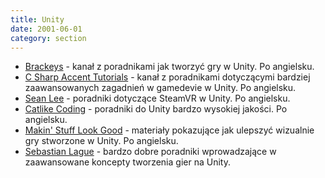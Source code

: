 ```yaml
---
title: Unity
date: 2001-06-01
category: section
---
```


*   [Brackeys](https://www.youtube.com/channel/UCYbK_tjZ2OrIZFBvU6CCMiA) - kanał z poradnikami jak tworzyć gry w Unity. Po angielsku.
*   [C Sharp Accent Tutorials](https://www.youtube.com/channel/UCq9_1E5HE4c_xmhzD3r7VMw) - kanał z poradnikami dotyczącymi bardziej zaawansowanych zagadnień w gamedevie w Unity. Po angielsku.
*   [Sean Lee](https://www.youtube.com/channel/UCvsXZOdBkr3fvW8Amt4pXRg) - poradniki dotyczące SteamVR w Unity. Po angielsku.
*   [Catlike Coding](http://catlikecoding.com/unity/tutorials/) - poradniki do Unity bardzo wysokiej jakości. Po angielsku.
*   [Makin' Stuff Look Good](https://www.youtube.com/channel/UCEklP9iLcpExB8vp_fWQseg) - materiały pokazujące jak ulepszyć wizualnie gry stworzone w Unity. Po angielsku.
*   [Sebastian Lague](https://www.youtube.com/user/Cercopithecan) - bardzo dobre poradniki wprowadzające w zaawansowane koncepty tworzenia gier na Unity.
